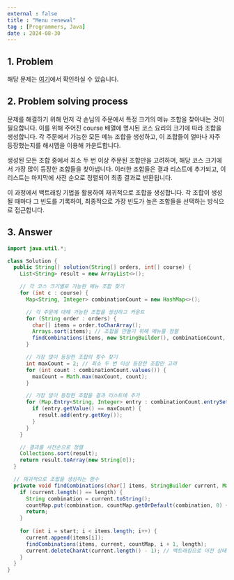 ```yaml
---
external : false
title : "Menu renewal"
tag : [Programmers, Java]
date : 2024-08-30
---
```


## 1. Problem

해당 문제는 [여기](https://school.programmers.co.kr/learn/courses/30/lessons/72411)에서 확인하실 수 있습니다.

## 2. Problem solving process

문제를 해결하기 위해 먼저 각 손님의 주문에서 특정 크기의 메뉴 조합을 찾아내는 것이 필요합니다. 이를 위해 주어진 course 배열에 명시된 코스 요리의 크기에 따라 조합을 생성합니다. 각 주문에서 가능한 모든 메뉴 조합을 생성하고, 이 조합들이 얼마나 자주 등장했는지를 해시맵을 이용해 카운트합니다.

생성된 모든 조합 중에서 최소 두 번 이상 주문된 조합만을 고려하며, 해당 코스 크기에서 가장 많이 등장한 조합들을 찾아냅니다. 이러한 조합들은 결과 리스트에 추가되고, 이 리스트는 마지막에 사전 순으로 정렬되어 최종 결과로 반환됩니다.

이 과정에서 백트래킹 기법을 활용하여 재귀적으로 조합을 생성합니다. 각 조합이 생성될 때마다 그 빈도를 기록하여, 최종적으로 가장 빈도가 높은 조합들을 선택하는 방식으로 접근합니다.

## 3. Answer

```java
import java.util.*;

class Solution {
  public String[] solution(String[] orders, int[] course) {
    List<String> result = new ArrayList<>();

    // 각 코스 크기별로 가능한 메뉴 조합 찾기
    for (int c : course) {
      Map<String, Integer> combinationCount = new HashMap<>();

      // 각 주문에 대해 가능한 조합을 생성하고 카운트
      for (String order : orders) {
        char[] items = order.toCharArray();
        Arrays.sort(items); // 조합을 만들기 위해 메뉴를 정렬
        findCombinations(items, new StringBuilder(), combinationCount, 0, c);
      }

      // 가장 많이 등장한 조합의 횟수 찾기
      int maxCount = 2; // 최소 두 번 이상 등장한 조합만 고려
      for (int count : combinationCount.values()) {
        maxCount = Math.max(maxCount, count);
      }

      // 가장 많이 등장한 조합을 결과 리스트에 추가
      for (Map.Entry<String, Integer> entry : combinationCount.entrySet()) {
        if (entry.getValue() == maxCount) {
          result.add(entry.getKey());
        }
      }
    }

    // 결과를 사전순으로 정렬
    Collections.sort(result);
    return result.toArray(new String[0]);
  }

  // 재귀적으로 조합을 생성하는 함수
  private void findCombinations(char[] items, StringBuilder current, Map<String, Integer> countMap, int start, int length) {
    if (current.length() == length) {
      String combination = current.toString();
      countMap.put(combination, countMap.getOrDefault(combination, 0) + 1);
      return;
    }
    
    for (int i = start; i < items.length; i++) {
      current.append(items[i]);
      findCombinations(items, current, countMap, i + 1, length);
      current.deleteCharAt(current.length() - 1); // 백트래킹으로 이전 상태로 복원
    }
  }
}
```
